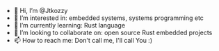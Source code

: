 - 👋 Hi, I’m @Jtkozzy
- 👀 I’m interested in: embedded systems, systems programming etc
- 🌱 I’m currently learning: Rust language
- 💞️ I’m looking to collaborate on: open source Rust embedded projects
- 📫 How to reach me: Don't call me, I'll call You :) 

<!---
Jtkozzy/Jtkozzy is a ✨ special ✨ repository because its `README.md` (this file) appears on your GitHub profile.
You can click the Preview link to take a look at your changes.
--->
